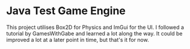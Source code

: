 # Java Test Game Engine

This project utilises Box2D for Physics and ImGui for the UI. I followed a tutorial by GamesWithGabe and learned a lot along the way. It could be improved a lot at a later point in time, but that's it for now.
